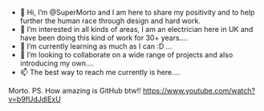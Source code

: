 - 👋 Hi, I’m @SuperMorto and I am here to share my positivity and to help further the human race through design and hard work. 
- 👀 I’m interested in all kinds of areas, I am an electrician here in UK and have been doing this kind of work for 30+ years....
- 🌱 I’m currently learning as much as I can :D ...
- 💞️ I’m looking to collaborate on a wide range of projects and also introducing my own....
- 📫 The best way to reach me currently is here....

Morto. PS. How amazing is GitHub btw!! 
https://www.youtube.com/watch?v=b9fUdJdlExU
